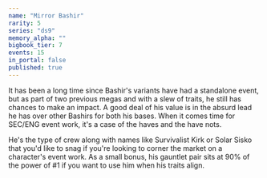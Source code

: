 ```yaml
---
name: "Mirror Bashir"
rarity: 5
series: "ds9"
memory_alpha: ""
bigbook_tier: 7
events: 15
in_portal: false
published: true
---
```


It has been a long time since Bashir's variants have had a standalone event, but as part of two previous megas and with a slew of traits, he still has chances to make an impact. A good deal of his value is in the absurd lead he has over other Bashirs for both his bases. When it comes time for SEC/ENG event work, it's a case of the haves and the have nots.

He's the type of crew along with names like Survivalist Kirk or Solar Sisko that you'd like to snag if you're looking to corner the market on a character's event work. As a small bonus, his gauntlet pair sits at 90% of the power of #1 if you want to use him when his traits align.
